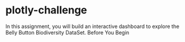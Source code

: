 # plotly-challenge
In this assignment, you will build an interactive dashboard to explore the Belly Button Biodiversity DataSet.  Before You Begin
